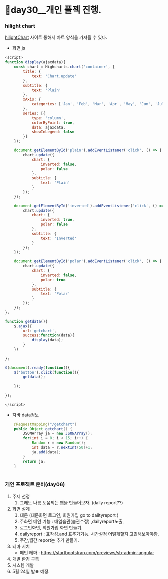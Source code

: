 # 📢day30__개인 플젝 진행.

### hilight chart

[hilightChart](https://www.highcharts.com/) 사이트 통해서 차트 양식을 가져올 수 있다.

- 화면  js

```javascript
<script>
function display(ajaxdata){
	const chart = Highcharts.chart('container', {
	    title: {
	        text: 'Chart.update'
	    },
	    subtitle: {
	        text: 'Plain'
	    },
	    xAxis: {
	        categories: ['Jan', 'Feb', 'Mar', 'Apr', 'May', 'Jun', 'Jul', 'Aug', 'Sep', 'Oct', 'Nov', 'Dec']
	    },
	    series: [{
	        type: 'column',
	        colorByPoint: true,
	        data: ajaxdata,
	        showInLegend: false
	    }]
	});

	document.getElementById('plain').addEventListener('click', () => {
	    chart.update({
	        chart: {
	            inverted: false,
	            polar: false
	        },
	        subtitle: {
	            text: 'Plain'
	        }
	    });
	});

	document.getElementById('inverted').addEventListener('click', () => {
	    chart.update({
	        chart: {
	            inverted: true,
	            polar: false
	        },
	        subtitle: {
	            text: 'Inverted'
	        }
	    });
	});

	document.getElementById('polar').addEventListener('click', () => {
	    chart.update({
	        chart: {
	            inverted: false,
	            polar: true
	        },
	        subtitle: {
	            text: 'Polar'
	        }
	    });
	});
};

function getdata(){
	$.ajax({
		url:'getchart',
		success:function(data){
			display(data);
		}
	})
	
};

$(document).ready(function(){
	$('button').click(function(){
		getdata();
		
	});
	
});

</script>
```

- 자바 data정보

```java
	@RequestMapping("/getchart")	
	public Object getchart() {
		JSONArray ja = new JSONArray();
		for(int i = 0; i < 15; i++) {
			Random r = new Random();
			int data = r.nextInt(50)+1;
			ja.add(data);
		}
		return ja;
	}
	
```







### 개인 프로젝트 준비(day06)

1. 주제 선정
   1. 그래도 나름 도움되는 웹을 만들어보자. (daily report??)
2. 화면 설계
   1. 대문 (대문화면 로그인,  회원가입 go to dailtyreport )
   2. 주화면  메인 기능 : 매일습관(습관수정) ,dailyreport노출, 
   2. 로그인화면, 회원가입 화면 만들기.
   2. dailyreport : 표작성.and 표추가기능. 시간설정 어떻게할지 고민해보아야함.
   2. 주간,월간 report는 추가 만들기.
3. 테마 서치
   - 메인 테마 :  https://startbootstrap.com/previews/sb-admin-angular
4. 개발 환경 구축
5. 시스템 개발
5. 5월 24일 발표 예정.





